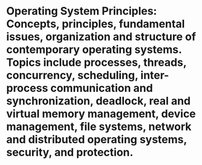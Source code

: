 # Operating System Principles: Concepts, principles, fundamental issues, organization and structure of contemporary operating systems. Topics include processes, threads, concurrency, scheduling, inter- process communication and synchronization, deadlock, real and virtual memory management, device management, file systems, network and distributed operating systems, security, and protection.
